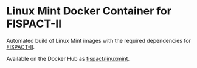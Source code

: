 # Linux Mint Docker Container for FISPACT-II

Automated build of Linux Mint images with the required dependencies for [FISPACT-II](http://fispact.ukaea.uk).

Available on the Docker Hub as [fispact/linuxmint](https://hub.docker.com/r/fispact/linuxmint/).
